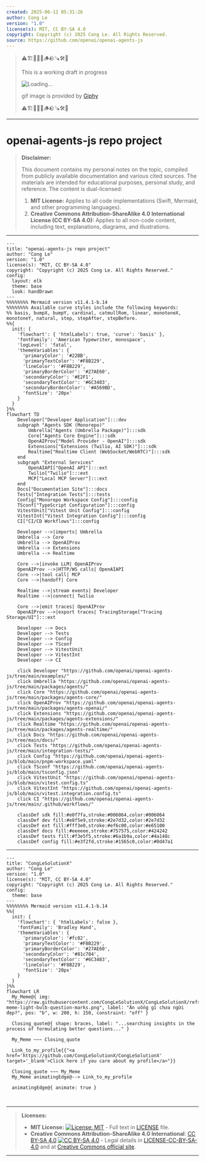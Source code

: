 ```yaml
---
created: 2025-06-12 05:31:26
author: Cong Le
version: "1.0"
license(s): MIT, CC BY-SA 4.0
copyright: Copyright (c) 2025 Cong Le. All Rights Reserved.
source: https://github.com/openai/openai-agents-js
---
```



> ⚠️🏗️🚧🦺🧱🪵🪨🪚🛠️👷
> 
> This is a working draft in progress
> 
> ![Loading...](https://media0.giphy.com/media/v1.Y2lkPTc5MGI3NjExd2FzNXNqMHhiNmxqZ2JnNnk3eTF1cHY3eGI5aWVhMmNjYWhzcDV0MiZlcD12MV9pbnRlcm5hbF9naWZfYnlfaWQmY3Q9Zw/7vUBOECvNpUOs/giphy.gif)
>
> gif image is provided by [Giphy](https://giphy.com)
> 
> ⚠️🏗️🚧🦺🧱🪵🪨🪚🛠️👷


----




# openai-agents-js repo project
> **Disclaimer:**
>
> This document contains my personal notes on the topic,
> compiled from publicly available documentation and various cited sources.
> The materials are intended for educational purposes, personal study, and reference.
> The content is dual-licensed:
> 1. **MIT License:** Applies to all code implementations (Swift, Mermaid, and other programming languages).
> 2. **Creative Commons Attribution-ShareAlike 4.0 International License (CC BY-SA 4.0):** Applies to all non-code content, including text, explanations, diagrams, and illustrations.
---


```mermaid
---
title: "openai-agents-js repo project"
author: "Cong Le"
version: "1.0"
license(s): "MIT, CC BY-SA 4.0"
copyright: "Copyright (c) 2025 Cong Le. All Rights Reserved."
config:
  layout: elk
  theme: base
  look: handDrawn
---
%%%%%%%% Mermaid version v11.4.1-b.14
%%%%%%%% Available curve styles include the following keywords:
%% basis, bumpX, bumpY, cardinal, catmullRom, linear, monotoneX, monotoneY, natural, step, stepAfter, stepBefore.
%%{
  init: {
    'flowchart': { 'htmlLabels': true, 'curve': 'basis' },
    'fontFamily': 'American Typewriter, monospace',
    'logLevel': 'fatal',
    'themeVariables': {
      'primaryColor': '#22BB',
      'primaryTextColor': '#F8B229',
      'lineColor': '#F8B229',
      'primaryBorderColor': '#27AE60',
      'secondaryColor': '#E2F1',
      'secondaryTextColor': '#6C3483',
      'secondaryBorderColor': '#A569BD',
      'fontSize': '20px'
    }
  }
}%%
flowchart TD
    Developer["Developer Application"]:::dev
    subgraph "Agents SDK (Monorepo)"
        Umbrella["Agents (Umbrella Package)"]:::sdk
        Core["Agents Core Engine"]:::sdk
        OpenAIProv["Model Provider - OpenAI"]:::sdk
        Extensions["Extensions (Twilio, AI SDK)"]:::sdk
        Realtime["Realtime Client (WebSocket/WebRTC)"]:::sdk
    end
    subgraph "External Services"
        OpenAIAPI["OpenAI API"]:::ext
        Twilio["Twilio"]:::ext
        MCP["Local MCP Server"]:::ext
    end
    Docs["Documentation Site"]:::docs
    Tests["Integration Tests"]:::tests
    Config["Monorepo Workspace Config"]:::config
    TSconf["TypeScript Configuration"]:::config
    VitestUnit["Vitest Unit Config"]:::config
    VitestInt["Vitest Integration Config"]:::config
    CI["CI/CD Workflows"]:::config

    Developer -->|imports| Umbrella
    Umbrella --> Core
    Umbrella --> OpenAIProv
    Umbrella --> Extensions
    Umbrella --> Realtime

    Core -->|invoke LLM| OpenAIProv
    OpenAIProv -->|HTTP/WS calls| OpenAIAPI
    Core -->|tool call| MCP
    Core -->|handoff| Core

    Realtime -->|stream events| Developer
    Realtime -->|connect| Twilio

    Core -->|emit traces| OpenAIProv
    OpenAIProv -->|export traces| TracingStorage["Tracing Storage/UI"]:::ext

    Developer --> Docs
    Developer --> Tests
    Developer --> Config
    Developer --> TSconf
    Developer --> VitestUnit
    Developer --> VitestInt
    Developer --> CI

    click Developer "https://github.com/openai/openai-agents-js/tree/main/examples/"
    click Umbrella "https://github.com/openai/openai-agents-js/tree/main/packages/agents/"
    click Core "https://github.com/openai/openai-agents-js/tree/main/packages/agents-core/"
    click OpenAIProv "https://github.com/openai/openai-agents-js/tree/main/packages/agents-openai/"
    click Extensions "https://github.com/openai/openai-agents-js/tree/main/packages/agents-extensions/"
    click Realtime "https://github.com/openai/openai-agents-js/tree/main/packages/agents-realtime/"
    click Docs "https://github.com/openai/openai-agents-js/tree/main/docs/"
    click Tests "https://github.com/openai/openai-agents-js/tree/main/integration-tests/"
    click Config "https://github.com/openai/openai-agents-js/blob/main/pnpm-workspace.yaml"
    click TSconf "https://github.com/openai/openai-agents-js/blob/main/tsconfig.json"
    click VitestUnit "https://github.com/openai/openai-agents-js/blob/main/vitest.config.ts"
    click VitestInt "https://github.com/openai/openai-agents-js/blob/main/vitest.integration.config.ts"
    click CI "https://github.com/openai/openai-agents-js/tree/main/.github/workflows/"

    classDef sdk fill:#e0f7fa,stroke:#006064,color:#006064
    classDef dev fill:#e8f5e9,stroke:#2e7d32,color:#2e7d32
    classDef ext fill:#fff3e0,stroke:#ef6c00,color:#e65100
    classDef docs fill:#eeeeee,stroke:#757575,color:#424242
    classDef tests fill:#f3e5f5,stroke:#6a1b9a,color:#4a148c
    classDef config fill:#e3f2fd,stroke:#1565c0,color:#0d47a1

```


---

<!-- 
```mermaid
%% Current Mermaid version
info
```  -->


```mermaid
---
title: "CongLeSolutionX"
author: "Cong Le"
version: "1.0"
license(s): "MIT, CC BY-SA 4.0"
copyright: "Copyright (c) 2025 Cong Le. All Rights Reserved."
config:
  theme: base
---
%%%%%%%% Mermaid version v11.4.1-b.14
%%{
  init: {
    'flowchart': { 'htmlLabels': false },
    'fontFamily': 'Bradley Hand',
    'themeVariables': {
      'primaryColor': '#fc82',
      'primaryTextColor': '#F8B229',
      'primaryBorderColor': '#27AE60',
      'secondaryColor': '#81c784',
      'secondaryTextColor': '#6C3483',
      'lineColor': '#F8B229',
      'fontSize': '20px'
    }
  }
}%%
flowchart LR
  My_Meme@{ img: "https://raw.githubusercontent.com/CongLeSolutionX/CongLeSolutionX/refs/heads/main/assets/images/My-meme-light-bulb-question-marks.png", label: "Ăn uống gì chưa ngừi đẹp?", pos: "b", w: 200, h: 150, constraint: "off" }

  Closing_quote@{ shape: braces, label: "...searching insights in the process of formulating better questions..." }
    
  My_Meme ~~~ Closing_quote
    
  Link_to_my_profile{{"<a href='https://github.com/CongLeSolutionX/CongLeSolutionX' target='_blank'>Click here if you care about my profile</a>"}}

  Closing_quote ~~~ My_Meme
  My_Meme animatingEdge@--> Link_to_my_profile
  
  animatingEdge@{ animate: true }



```

---
>**Licenses:**
>
>- **MIT License:**  [![License: MIT](https://img.shields.io/badge/License-MIT-yellow.svg)](LICENSE) - Full text in [LICENSE](LICENSE) file.
>- **Creative Commons Attribution-ShareAlike 4.0 International**: [CC BY-SA 4.0](https://creativecommons.org/licenses/by-sa/4.0/) [![CC BY-SA 4.0](https://licensebuttons.net/l/by-sa/4.0/88x31.png)](https://creativecommons.org/licenses/by-sa/4.0/) - Legal details in [LICENSE-CC-BY-SA-4.0](THE_PAST/LICENSE-CC-BY-SA-4.0) and at [Creative Commons official site](https://creativecommons.org/licenses/by-sa/4.0/).
>
---

